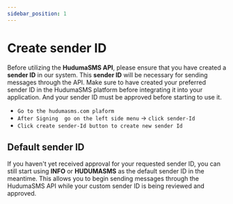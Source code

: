 ```yaml
---
sidebar_position: 1
---
```


# Create sender ID

Before utilizing the **HudumaSMS API**, please ensure that you have created a **sender ID** in our system. This **sender ID** will be necessary for sending messages through the API. Make sure to have created your preferred sender ID in the HudumaSMS platform before integrating it into your application. And your sender ID must be approved before starting to use it.

- `Go to the hudumasms.com plaform`
- `After Signing  go on the left side menu` → `click sender-Id`
- `Click create sender-Id button to create new sender Id` 

## Default sender ID

If you haven't yet received approval for your requested sender ID, you can still start using **INFO** or  **HUDUMASMS** as the default sender ID in the meantime. This allows you to begin sending messages through the HudumaSMS API while your custom sender ID is being reviewed and approved.
